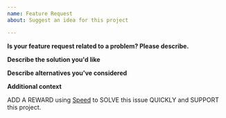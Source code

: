 ```yaml
---
name: Feature Request
about: Suggest an idea for this project

---
```


<!---
BEFORE YOU SUBMIT please read the following:

Please search open/closed issues before submitting since someone might have asked the same thing before!

If you have a support request or question please submit them on StackOverflow:
  https://stackoverflow.com/questions/tagged/mpandroidchart
using the tags `android` & `mpandroidchart`

Please also look at the CONTRIBUTING file before opening an issue:
  https://github.com/PhilJay/MPAndroidChart/blob/master/CONTRIBUTING.md

Issues on GitHub are only related to problems with MPAndroidChart itself and we cannot answer
support questions here. We will close your issue without a response.
-->

**Is your feature request related to a problem? Please describe.**
<!-- A clear and concise description of what the problem is. Ex. I'm always frustrated when [...] -->

**Describe the solution you'd like**
<!-- A clear and concise description of what you want to happen. -->

**Describe alternatives you've considered**
<!-- A clear and concise description of any alternative solutions or features you've considered. -->

**Additional context**
<!-- Add any other context or screenshots about the feature request here. -->
ADD A REWARD using [Speed](speedoss.com) to SOLVE this issue QUICKLY and SUPPORT this project.
